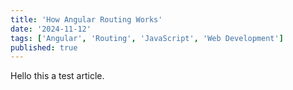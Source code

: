 ```yaml
---
title: 'How Angular Routing Works'
date: '2024-11-12'
tags: ['Angular', 'Routing', 'JavaScript', 'Web Development']
published: true
---
```


Hello this a test article.
